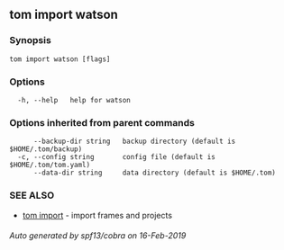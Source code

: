 ## tom import watson



### Synopsis



```
tom import watson [flags]
```

### Options

```
  -h, --help   help for watson
```

### Options inherited from parent commands

```
      --backup-dir string   backup directory (default is $HOME/.tom/backup)
  -c, --config string       config file (default is $HOME/.tom/tom.yaml)
      --data-dir string     data directory (default is $HOME/.tom)
```

### SEE ALSO

* [tom import](tom_import.md)	 - import frames and projects

###### Auto generated by spf13/cobra on 16-Feb-2019
